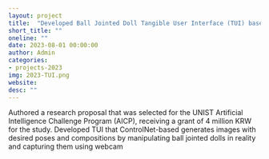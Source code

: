 ```yaml
---
layout: project
title:  "Developed Ball Jointed Doll Tangible User Interface (TUI) based on Stable Diffusion"
short_title: ""
oneline: ""
date: 2023-08-01 00:00:00
author: Admin
categories:
- projects-2023
img: 2023-TUI.png
website: 
desc: ""
---
```

Authored a research proposal that was selected for the UNIST Artificial Intelligence Challenge Program (AICP), receiving a grant of 4 million KRW for the study. Developed TUI that ControlNet-based generates images with desired poses and compositions by manipulating ball jointed dolls in reality and capturing them using webcam